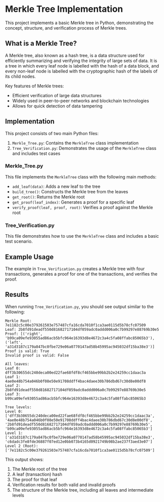 # Merkle Tree Implementation

This project implements a basic Merkle tree in Python, demonstrating the concept, structure, and verification process of Merkle trees.

## What is a Merkle Tree?

A Merkle tree, also known as a hash tree, is a data structure used for efficiently summarizing and verifying the integrity of large sets of data. It is a tree in which every leaf node is labelled with the hash of a data block, and every non-leaf node is labelled with the cryptographic hash of the labels of its child nodes.

Key features of Merkle trees:
- Efficient verification of large data structures
- Widely used in peer-to-peer networks and blockchain technologies
- Allows for quick detection of data tampering

## Implementation

This project consists of two main Python files:

1. `Merkle_Tree.py`: Contains the `MerkleTree` class implementation
2. `Tree_Verification.py`: Demonstrates the usage of the `MerkleTree` class and includes test cases

### Merkle_Tree.py

This file implements the `MerkleTree` class with the following main methods:
- `add_leaf(data)`: Adds a new leaf to the tree
- `build_tree()`: Constructs the Merkle tree from the leaves
- `get_root()`: Returns the Merkle root
- `get_proof(leaf_index)`: Generates a proof for a specific leaf
- `verify_proof(leaf, proof, root)`: Verifies a proof against the Merkle root

### Tree_Verification.py

This file demonstrates how to use the `MerkleTree` class and includes a basic test scenario.

## Example Usage

The example in `Tree_Verification.py` creates a Merkle tree with four transactions, generates a proof for one of the transactions, and verifies the proof.

## Results

When running `Tree_Verification.py`, you should see output similar to the following:

```
Merkle Root: 7e1182c5c00e379261503e757487cfa16cda7010f1ca3ae0115d5b78cfc07509
Leaf: 2b8fd91deadf550d81682717104df059adc0addd006a0c7b99297e88769b30e5
Proof: [('right', 'b99ca09efe93055ad86acb5bfc964e16393d8e4672c3a4c5fa08ffabc85065b3'), ('left', 'a31d3187c179a847bc0fbe729e06a0770147ad58b45995ac945032df15ba38e3')]
Proof is valid: True
Invalid proof is valid: False

All leaves:
Leaf 0: dff3b30655dc240deca00ed22fae68fdf8cf465bbe99bb2b2e24259cc1daac3a
Leaf 1: 4ae0e48b754a046b0f08e50e91708ddff4bac4daee30b786dbd67c30d8e00df8
Leaf 2: 2b8fd91deadf550d81682717104df059adc0addd006a0c7b99297e88769b30e5
Leaf 3: b99ca09efe93055ad86acb5bfc964e16393d8e4672c3a4c5fa08ffabc85065b3

Tree levels:
Level 0: ['dff3b30655dc240deca00ed22fae68fdf8cf465bbe99bb2b2e24259cc1daac3a', '4ae0e48b754a046b0f08e50e91708ddff4bac4daee30b786dbd67c30d8e00df8', '2b8fd91deadf550d81682717104df059adc0addd006a0c7b99297e88769b30e5', 'b99ca09efe93055ad86acb5bfc964e16393d8e4672c3a4c5fa08ffabc85065b3']
Level 1: ['a31d3187c179a847bc0fbe729e06a0770147ad58b45995ac945032df15ba38e3', 'c6dadc3fe8fde36887f07ed12e0bb073b4165d0921749b98b2ae237f3aed3e07']
Level 2 (Root): ['7e1182c5c00e379261503e757487cfa16cda7010f1ca3ae0115d5b78cfc07509']
```

This output shows:
1. The Merkle root of the tree
2. A leaf (transaction) hash
3. The proof for that leaf
4. Verification results for both valid and invalid proofs
5. The structure of the Merkle tree, including all leaves and intermediate levels